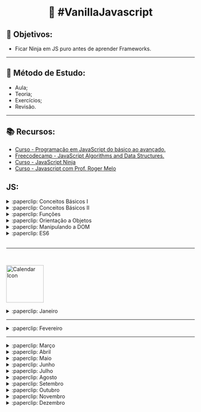 <h1 align="center">
   🚀 #VanillaJavascript 
</h1>

## 🎯 Objetivos: 
- Ficar Ninja em JS puro antes de aprender Frameworks.
<hr>


## 🎯 Método de Estudo:
- Aula;
- Teoria;
- Exercícios;
- Revisão.


<hr>


## :books: Recursos:

- [Curso - Programação em JavaScript do básico ao avançado.](https://www.udemy.com/course/curso-de-programacao-em-javascript-do-basico-ao-avancado/learn/lecture/16337750#overview)
- [Freecodecamp - JavaScript Algorithms and Data Structures.](https://www.freecodecamp.org/learn/)
- [Curso - JavaScript Ninja ](https://www.udemy.com/course/curso-javascript-ninja/)
- [Curso - Javascript com Prof. Roger Melo](https://app.nutror.com/v3/curso/a977a43d31cedcb6e7d064649ddd6c5436155aaf)

## JS:

<details>
  <summary> :paperclip: Conceitos Básicos I </summary><br>
    
- [x] <a href="https://github.com/diegosfc100/365daysofJS/blob/master/conceitos-basicos/variaveis-tipos_de_dados.js"> Variáveis e Tipos de Dados (string, inteiro, float, booleano,array, objeto).</a>
- [x] <a href="https://github.com/diegosfc100/365daysofJS/blob/master/conceitos-basicos/estruturas-condicionais.js"> Condicionais (if, else, else if, switch).</a>
- [x] <a href="https://github.com/diegosfc100/365daysofJS/blob/master/conceitos-basicos/estruturas-de-repeticao.js"> Estruturas de Repetição (for, while, do while).</a>
- [x] <a href="https://github.com/diegosfc100/365daysofJS/blob/master/conceitos-basicos/operadores-logicos.js"> Operadores Lógicos (AND, OR , NOT).</a>
- [x] <a href="https://github.com/diegosfc100/365daysofJS/blob/master/conceitos-basicos/operadores-relacionais.js"> Operadores Relacionais( == , != , > , < , >= , <= , === , !== ).</a>
- [x] <a href="https://github.com/diegosfc100/365daysofJS/blob/master/conceitos-basicos/operadores-aritmeticos.js"> Operadores Aritméticos (+ , - , * , / , % ).</a>
- [x] <a href="https://github.com/diegosfc100/365daysofJS/blob/master/conceitos-basicos/funcoes-intro.js"> Introdução à Funções. </a>
- [x] <a href="https://github.com/diegosfc100/365daysofJS/blob/master/conceitos-basicos/intervalo_timeout.js"> Trabalhando com intervalos e timeout. </a>
- [x] <a href=" https://github.com/diegosfc100/365daysofJS/blob/master/conceitos-basicos/escopo-de-variaveis.js"> Escopo de Variáveis. </a>
</details>

<details>
<summary>:paperclip: Conceitos Básicos II </summary><br>

- [x] <a href="https://github.com/diegosfc100/365daysofJS/blob/master/conceitos-basicosII/intro_array.js"> Arrays.</a>
- [x] ForEach.
- [x] Map.
- [x] Filter.
- [x] Reduce.
- [x] Diferenças entre var, let e const.
- [x] Template Strings.
- [x] Hoisting.
- [x] Destructuring.
- [x] Tratamento de erros com Try Catch.

</details>

<details>
<summary>:paperclip: Funções</summary><br>

- [x] First Class Citizens.
- [x] Funções com parâmetro e retorno.
- [x] Funções com parâmetros variáveis e valor padrão.
- [x] Arrow Functions.
- [x] Funções Anonimas(Lambdas).
- [x] Funções Callbacks.
- [x] Funções Construtoras.
- [x] Funções Closures.
- [x] Funções Fábrica.

</details>

<details>
<summary>:paperclip: Orientação a Objetos </summary><br>

- [x] Declarando Atributos.
- [x] Declarando Métodos.
- [x] Instanciando Objetos.
- [x] Objetos e suas funções.
- [x] Herança.
- [x] Sobrescrita de Método e Polimorfismo.
- [x] Metodos de instância e métodos estáticos.
- [x] Objetos vs Funções.
- [x] Objetos vs JSON.
</details>

<details>
<summary>:paperclip: Manipulando a DOM</summary><br>

- [x] O que é a DOM?
- [x] Eventos Inline.
- [x] Trabalhando com a DOM.
- [x] Lidando com elementos da página.
- [x] Alterando estilos.
</details>

<details>
<summary>:paperclip: ES6 </summary><br>

- [x] Operadores Rest e Spread.
- [x] Conjuntos com Set.
- [x] For or.
- [x] Object Short Sintax.
- [x] Async e Await.
</details>
<br>
<hr>
<br>


<p align="left">
  <img src="https://cloud.githubusercontent.com/assets/3603793/18837293/9f2732da-83d9-11e6-8a7d-a421115f6b84.png" alt="Calendar Icon" width="100" />

<details>
  <summary> :paperclip: Janeiro </summary><br>  

|*Dia*|*Estudos*|
| -------- | ----------------- |
| *01* |*<a href="https://github.com/diegosfc100/365daysofJS/blob/master/script.js"> Olá, Mundoooooooo =)</a>* |  |
| *02* | *Resolvi  <a href="https://github.com/diegosfc100/365daysofJS/tree/master/freecodecamp-javascript/01-Basico"> exercícios do módulo 01-Básico Freecodecamp.</a>* |  | 
| *03* | *Estudei sobre <a href="https://developer.mozilla.org/pt-BR/docs/Web/JavaScript/Guide/Values%2C_variables%2C_and_literals"> variáveis/tipos de dados</a>, <a href="https://developer.mozilla.org/pt-BR/docs/Web/JavaScript/Guide/Declara%C3%A7%C3%B5es#if...else_statement">condicionais </a>* |  | 
| *04* | *Estudei sobre <a href="https://developer.mozilla.org/pt-BR/docs/Web/JavaScript/Guide/Lacos_e_iteracoes"> estruturas de repetição </a>, <a href="https://developer.mozilla.org/pt-BR/docs/Web/JavaScript/Reference/Operators/Operadores_Logicos"> operadores lógicos </a>, <a href="https://developer.mozilla.org/pt-BR/docs/Web/JavaScript/Reference/Operators/Operadores_de_compara%C3%A7%C3%A3o#Operadores_relacionais"> operadores relacionais </a>,<a href="https://developer.mozilla.org/pt-BR/docs/Web/JavaScript/Reference/Operators/Arithmetic_Operators"> operadores aritméticos </a> e <a href="https://developer.mozilla.org/pt-BR/docs/Web/JavaScript/Reference/Functions"> introdução à funções.</a>* |  | 
| *05*| *Estudei sobre <a href="https://blog.da2k.com.br/2015/01/29/javascript-usando-temporizadores-like-a-ninja/"> intervalos e timeout</a> e <a href="https://medium.com/weyes/entendendo-o-uso-de-escopo-no-javascript-3669172ca5ba"> escopo de variáveis. </a>* |  |
| *06* | *Revisei alguns conteúdos já estudados e <a href="https://github.com/diegosfc100/365daysofJS/tree/master/freecodecamp-javascript/01-Basico"> resolvi exercícios do módulo 01-Básico Freecodecamp.</a>* |  | 
| *07* | *Resolvi  <a href="https://github.com/diegosfc100/365daysofJS/tree/master/freecodecamp-javascript/01-Basico"> exercícios do módulo 01-Básico Freecodecamp</a> e estudei sobre <a href="https://developer.mozilla.org/pt-BR/docs/Web/JavaScript/Reference/Global_Objects/Array"> arrays.</a>*|  | 
| *08* | *Estudei sobre <a href="https://www.devmedia.com.br/javascript-foreach-executando-uma-funcao-para-cada-elemento-de-um-array/39808"> forEach</a>, <a href="https://developer.mozilla.org/pt-BR/docs/Web/JavaScript/Reference/Global_Objects/Array/map"> .map</a>, <a href="https://developer.mozilla.org/pt-BR/docs/Web/JavaScript/Reference/Global_Objects/Array/filtro">.filter</a>, <a href="https://developer.mozilla.org/pt-BR/docs/Web/JavaScript/Reference/Global_Objects/Array/reduce">.reduce</a>,<a href="https://medium.com/collabcode/javascript-e-suas-vari%C3%A1veis-var-let-e-const-b035b44c2dab"> diferenças entre var let const</a>, <a href="https://developer.mozilla.org/pt-BR/docs/Web/JavaScript/Reference/template_strings"> template strings </a>, e resolvi alguns exercícios no <a href="https://github.com/diegosfc100/365daysofJS/tree/master/freecodecamp-javascript/01-Basico"> Freecodecamp. </a>* |  | 
| *09* | *Resolvi  <a href="https://github.com/diegosfc100/365daysofJS/tree/master/freecodecamp-javascript/01-Basico"> exercícios do módulo 01-Básico Freecodecamp.</a>* |  | 
| *10* | *Revisei alguns conteúdos já estudados. |  |*
| *11* | *Revisei alguns conteúdos já estudados e estudei sobre try catch, hoisting e destructuring. |  |*
| *12* | *Estudei sobre Funções (first class citizens; parametro e return; parametros variaveis e valor padrão). |  |*
| *13* | *Estudei sobre Funções (callbacks, closures, lambdas, funções construtoras e funções de fabrica).* |  |
| *14* | *Resolvi alguns exercícios no <a href="https://github.com/diegosfc100/365daysofJS/tree/master/freecodecamp-javascript/01-Basico"> Freecodecamp. </a>* |  | 
| *15* | *Resolvi alguns exercícios no <a href="https://github.com/diegosfc100/365daysofJS/tree/master/freecodecamp-javascript/01-Basico"> Freecodecamp. </a>* |  | 
| *16* | *Revisei alguns conteúdos já estudados.* |  |
| *17* | *Resolvi alguns exercícios no <a href="https://github.com/diegosfc100/365daysofJS/tree/master/freecodecamp-javascript/01-Basico"> Freecodecamp. </a>* |  | 
| *18* | *Estudei sobre Orientação a Objetos.* |  |
| *19* | *Estudei sobre DOM.* |  |
| *20* | *Criei um pequeno projeto <a href="https://github.com/diegosfc100/365daysofJS/tree/master/02.projects-vanilla-JS/001.lista-de-tarefas"> [Lista de Tarefas] </a> com Javascript puro.*|  |
| *21* | *Resolvi alguns exercícios no <a href="https://github.com/diegosfc100/365daysofJS/tree/master/freecodecamp-javascript/01-Basico"> Freecodecamp.* </a> |  |
| *24* | *Renomeei alguns arquivos do freecodecamp para melhor visualização e acrescentei + alguns exemplos.* |  |
| *25* | *Renomeei alguns arquivos do freecodecamp para melhor visualização e acrescentei + alguns exemplos;* |  |
| *26* | *Renomeei alguns arquivos do freecodecamp para melhor visualização e acrescentei + alguns exemplos;* |  |
| *27* | *Estudei sobre <a href="https://github.com/diegosfc100/aprendendoJS/tree/master/es6%2B"> ES6+(async e await; conjuntos com set; for or; object short syntax e rest spread.)</a> e subi um <a href="https://github.com/diegosfc100/aprendendoJS/tree/master/02.projects-vanilla-JS"> projeto feito com vanilla js.</a>* |  |
| *29* | *Resolvi alguns exercícios no <a href="https://github.com/diegosfc100/365daysofJS/tree/master/freecodecamp-javascript/01-Basico"> Freecodecamp. </a>* |  | 

</details>
<hr>


<details>
  <summary> :paperclip: Fevereiro </summary><br>  

|*Dia*|*Estudos*|
| -------- | ----------------- |
| *01* |*Dei início ao curso <a href="https://github.com/diegosfc100/aprendendoJS/tree/master/03-JS-ninja">Javascript Ninja e finalizei dois desafios</a>; defini o Edabit como principal recurso para realização de exercícios e resolvi alguns; finalizei o <a href="https://github.com/diegosfc100/aprendendoJS/tree/master/01.freecodecamp-JS/01-Basico"> módulo básico do freecodecamp </a> e criei um <a href="https://github.com/diegosfc100/aprendendoJS/tree/master/02.projects-vanilla-JS/003-for-wave-animation"> projeto de formulário básico </a>.</a>* |  |
| *02* |*Estudei sobre <a href="https://github.com/diegosfc100/aprendendoJS/blob/master/03-JS-ninja/aula03.js"> objetos, métodos de objetos e funções anonimas</a>; resolvi o <a hef="https://github.com/diegosfc100/aprendendoJS/blob/master/03-JS-ninja/challenge-03.js"> desafio 03 do Curso JsNinja </a>, criei uma <a href="https://github.com/diegosfc100/Controle-Financeiro"> aplicação de controle financeiro com html, css e js vanilla</a>* |  |
| *03* |*Estudei sobre falsy e truthy; condicional ternário e escopo de váriaveis, resolvi o desafio 04 do Curso JsNinja e também alguns exercícios do módulo ES6 do freecodecamp.* |  |
| *10* |*Resolvi alguns exercícios(ES6) do freecodecamp e criei 1 projeto.* |  |
| *23* |*Revisei todas aulas estudadas do Curso JSninja e resolvi o desafio 05* |  |
| *24* |*Resolvi o desafio 06 do Curso JSninja e fiz resumos de algumas aulas* |  |

</details>
<hr>
<details>
  <summary> :paperclip: Março </summary><br>
</details>
<details>
  <summary> :paperclip: Abril </summary><br>
</details>
<details>
  <summary> :paperclip: Maio </summary><br>
</details>
<details>
  <summary> :paperclip: Junho </summary><br>
</details>
<details>
  <summary> :paperclip: Julho </summary><br>
</details>
<details>
  <summary> :paperclip: Agosto </summary><br>
</details>
<details>
  <summary> :paperclip: Setembro </summary><br>
</details>
<details>
  <summary> :paperclip: Outubro </summary><br>
</details>
<details>
  <summary> :paperclip: Novembro </summary><br>
</details>
<details>
  <summary> :paperclip: Dezembro </summary><br>
</details>

